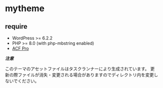 # mytheme

## require

- WordPress >= 6.2.2
- PHP >= 8.0 (with php-mbstring enabled)
- [ACF Pro](https://www.advancedcustomfields.com/pro/)

**_注意_**

このテーマのアセットファイルはタスクランナーにより生成されています。
更新の際ファイルが消失・変更される場合がありますのでディレクトリ内を変更しないでください。
